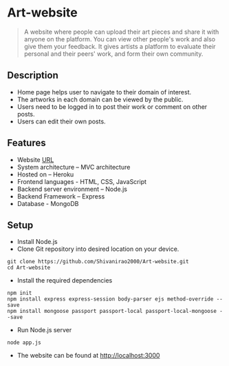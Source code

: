 # Art-website
> A website where people can upload their art pieces and share it with anyone on the platform. You can view other people's work and also give them your feedback. It gives artists a platform to evaluate their personal and their peers' work, and form their own community.

## Description
* Home page helps user to navigate to their domain of interest.
* The artworks in each domain can be viewed by the public.
* Users need to be logged in to post their work or comment on other posts.
* Users can edit their own posts.

## Features
* Website [URL](https://whispering-fortress-95384.herokuapp.com/)
* System architecture – MVC architecture
* Hosted on – Heroku
* Frontend languages - HTML, CSS, JavaScript
* Backend server environment – Node.js
* Backend Framework – Express
* Database - MongoDB

## Setup
* Install Node.js
* Clone Git repository into desired location on your device.
```
git clone https://github.com/Shivanirao2000/Art-website.git
cd Art-website
```
* Install the required dependencies
```
npm init
npm install express express-session body-parser ejs method-override --save
npm install mongoose passport passport-local passport-local-mongoose --save
```
* Run Node.js server
```
node app.js
```
* The website can be found at [http://localhost:3000](http://localhost:3000)
